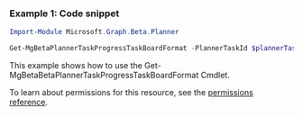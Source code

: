 ### Example 1: Code snippet

```powershellImport-Module Microsoft.Graph.Beta.Planner

Get-MgBetaPlannerTaskProgressTaskBoardFormat -PlannerTaskId $plannerTaskId
```
This example shows how to use the Get-MgBetaBetaPlannerTaskProgressTaskBoardFormat Cmdlet.
To learn about permissions for this resource, see the [permissions reference](/graph/permissions-reference).

